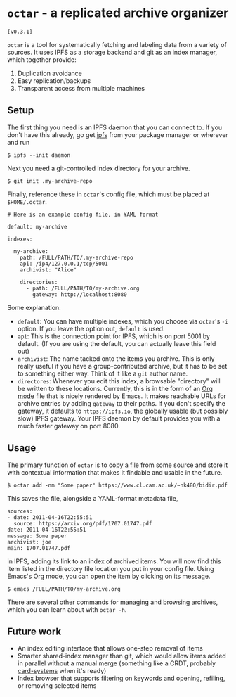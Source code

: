 # `octar` - a replicated archive organizer #

`[v0.3.1]`

`octar` is a tool for systematically fetching and labeling data from a
variety of sources.  It uses IPFS as a storage backend and git as an
index manager, which together provide:

1. Duplication avoidance
2. Easy replication/backups
3. Transparent access from multiple machines


## Setup ##

The first thing you need is an IPFS daemon that you can connect to.
If you don't have this already, go get [ipfs][1] from your package
manager or wherever and run

    $ ipfs --init daemon

Next you need a git-controlled index directory for your archive.

    $ git init .my-archive-repo

Finally, reference these in `octar`'s config file, which must be
placed at `$HOME/.octar`.

    # Here is an example config file, in YAML format
    
    default: my-archive

    indexes:

      my-archive:
        path: /FULL/PATH/TO/.my-archive-repo
        api: /ip4/127.0.0.1/tcp/5001
        archivist: "Alice"

        directories:
          - path: /FULL/PATH/TO/my-archive.org
            gateway: http://localhost:8080

Some explanation:

- `default`: You can have multiple indexes, which you choose via
  `octar`'s `-i` option.  If you leave the option out, `default` is
  used.
- `api`: This is the connection point for IPFS, which is on port 5001
  by default.  (If you are using the default, you can actually leave
  this field out)
- `archivist`: The name tacked onto the items you archive.  This is
  only really useful if you have a group-contributed archive, but it
  has to be set to something either way.  Think of it like a `git`
  author name.
- `directores`: Whenever you edit this index, a browsable "directory"
  will be written to these locations.  Currently, this is in the form
  of an [Org mode](https://orgmode.org/) file that is nicely rendered
  by Emacs.  It makes reachable URLs for archive entries by adding
  `gateway` to their paths.  If you don't specify the gateway, it
  defaults to `https://ipfs.io`, the globally usable (but possibly
  slow) IPFS gateway.  Your IPFS daemon by default provides you with a
  much faster gateway on port 8080.


## Usage ##

The primary function of `octar` is to copy a file from some source and
store it with contextual information that makes it findable and usable
in the future.

    $ octar add -nm "Some paper" https://www.cl.cam.ac.uk/~nk480/bidir.pdf

This saves the file, alongside a YAML-format metadata file, 

    sources:
    - date: 2011-04-16T22:55:51
      source: https://arxiv.org/pdf/1707.01747.pdf
    date: 2011-04-16T22:55:51
    message: Some paper
    archivist: joe
    main: 1707.01747.pdf

in IPFS, adding its link to an index of archived items.  You will now
find this item listed in the directory file location you put in your
config file.  Using Emacs's Org mode, you can open the item by
clicking on its message.

    $ emacs /FULL/PATH/TO/my-archive.org


There are several other commands for managing and browsing archives,
which you can learn about with `octar -h`.


## Future work ##

- An index editing interface that allows one-step removal of items
- Smarter shared-index manager than git, which would allow items added
  in parallel without a manual merge (something like a CRDT, probably
  [card-systems][2] when it's ready)
- Index browser that supports filtering on keywords and opening,
  refiling, or removing selected items


[1]: https://docs.ipfs.io/introduction/install/
[2]: https://github.com/cuplv/card-systems
